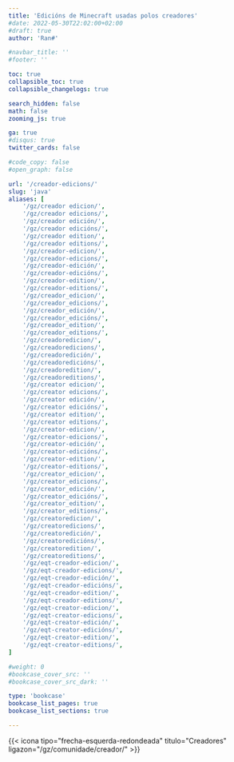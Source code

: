 ```yaml
---
title: 'Edicións de Minecraft usadas polos creadores'
#date: 2022-05-30T22:02:00+02:00
#draft: true
author: 'Ran#'

#navbar_title: ''
#footer: ''

toc: true
collapsible_toc: true
collapsible_changelogs: true

search_hidden: false
math: false
zooming_js: true

ga: true
#disqus: true
twitter_cards: false

#code_copy: false
#open_graph: false

url: '/creador-edicions/'
slug: 'java'
aliases: [
    '/gz/creador edicion/',
    '/gz/creador edicions/',
    '/gz/creador edición/',
    '/gz/creador edicións/',
    '/gz/creador edition/',
    '/gz/creador editions/',
    '/gz/creador-edicion/',
    '/gz/creador-edicions/',
    '/gz/creador-edición/',
    '/gz/creador-edicións/',
    '/gz/creador-edition/',
    '/gz/creador-editions/',
    '/gz/creador_edicion/',
    '/gz/creador_edicions/',
    '/gz/creador_edición/',
    '/gz/creador_edicións/',
    '/gz/creador_edition/',
    '/gz/creador_editions/',
    '/gz/creadoredicion/',
    '/gz/creadoredicions/',
    '/gz/creadoredición/',
    '/gz/creadoredicións/',
    '/gz/creadoredition/',
    '/gz/creadoreditions/',
    '/gz/creator edicion/',
    '/gz/creator edicions/',
    '/gz/creator edición/',
    '/gz/creator edicións/',
    '/gz/creator edition/',
    '/gz/creator editions/',
    '/gz/creator-edicion/',
    '/gz/creator-edicions/',
    '/gz/creator-edición/',
    '/gz/creator-edicións/',
    '/gz/creator-edition/',
    '/gz/creator-editions/',
    '/gz/creator_edicion/',
    '/gz/creator_edicions/',
    '/gz/creator_edición/',
    '/gz/creator_edicións/',
    '/gz/creator_edition/',
    '/gz/creator_editions/',
    '/gz/creatoredicion/',
    '/gz/creatoredicions/',
    '/gz/creatoredición/',
    '/gz/creatoredicións/',
    '/gz/creatoredition/',
    '/gz/creatoreditions/',
    '/gz/eqt-creador-edicion/',
    '/gz/eqt-creador-edicions/',
    '/gz/eqt-creador-edición/',
    '/gz/eqt-creador-edicións/',
    '/gz/eqt-creador-edition/',
    '/gz/eqt-creador-editions/',
    '/gz/eqt-creator-edicion/',
    '/gz/eqt-creator-edicions/',
    '/gz/eqt-creator-edición/',
    '/gz/eqt-creator-edicións/',
    '/gz/eqt-creator-edition/',
    '/gz/eqt-creator-editions/',
]

#weight: 0
#bookcase_cover_src: ''
#bookcase_cover_src_dark: ''

type: 'bookcase'
bookcase_list_pages: true
bookcase_list_sections: true

---
```


{{< icona tipo="frecha-esquerda-redondeada" titulo="Creadores" ligazon="/gz/comunidade/creador/" >}}
